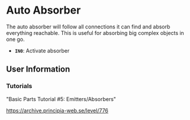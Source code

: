 # Auto Absorber
The auto absorber will follow all connections it can find and absorb everything reachable. This is useful for absorbing big complex objects in one go.

- **`IN0`**: Activate absorber

## User Information

### Tutorials
"Basic Parts Tutorial #5: Emitters/Absorbers"

https://archive.principia-web.se/level/776